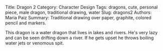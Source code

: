 Title: Dragon 2
Category: Character Design
Tags: dragons, cute, personal piece, male dragon, traditional drawing, water
Slug: dragons2
Authors: Maria Paiz
Summary: Traditional drawing over paper, graphite, colored pencil and markers.

This dragon is a water dragon that lives in lakes and rivers. He's very lazy and can be seen drifting down a river. If he gets upset he throws boiling water jets or venomous spit.


